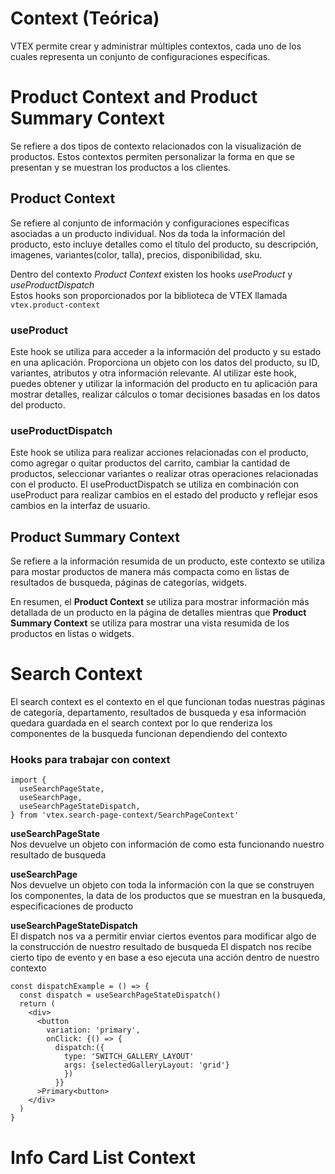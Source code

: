 # Context (Teórica)
VTEX permite crear y administrar múltiples contextos, cada uno de los cuales representa un conjunto de configuraciones específicas.   
# Product Context and Product Summary Context
Se refiere a dos tipos de contexto relacionados con la visualización de productos. Estos contextos permiten personalizar la forma en que se presentan y se muestran los productos a los clientes.  

## Product Context
Se refiere al conjunto de información y configuraciones específicas asociadas a un producto individual. Nos da toda la información del producto, esto incluye detalles como el título del producto, su descripción, imagenes, variantes(color, talla), precios, disponibilidad, sku.  

Dentro del contexto *Product Context* existen los hooks *useProduct* y *useProductDispatch*  
Estos hooks son proporcionados por la biblioteca de VTEX llamada `vtex.product-context`

### **useProduct**  
Este hook se utiliza para acceder a la información del producto y su estado en una aplicación. Proporciona un objeto con los datos del producto, su ID, variantes, atributos y otra información relevante. Al utilizar este hook, puedes obtener y utilizar la información del producto en tu aplicación para mostrar detalles, realizar cálculos o tomar decisiones basadas en los datos del producto.

### **useProductDispatch**
Este hook se utiliza para realizar acciones relacionadas con el producto, como agregar o quitar productos del carrito, cambiar la cantidad de productos, seleccionar variantes o realizar otras operaciones relacionadas con el producto. El useProductDispatch se utiliza en combinación con useProduct para realizar cambios en el estado del producto y reflejar esos cambios en la interfaz de usuario.  

## Product Summary Context
Se refiere a la información resumida de un producto, este contexto se utiliza para mostar productos de manera más compacta como en listas de resultados de busqueda, páginas de categorías, widgets.  

En resumen, el **Product Context** se utiliza para mostrar información más detallada de un producto en la página de detalles mientras que **Product Summary Context**  se utiliza para mostrar una vista resumida de los productos en listas o widgets.

# Search Context 
El search context es el contexto en el que funcionan todas nuestras páginas de categoría, departamento, resultados de busqueda y esa información quedara guardada en  el search context por lo que renderiza los componentes de la busqueda funcionan dependiendo del contexto 

### Hooks para trabajar con context
```
import {
  useSearchPageState,
  useSearchPage,
  useSearchPageStateDispatch,
} from 'vtex.search-page-context/SearchPageContext'

```
**useSearchPageState**  
Nos devuelve un objeto con información de como esta funcionando nuestro resultado de busqueda 

**useSearchPage**  
Nos devuelve un objeto con toda la información con la que se construyen los componentes, la data de los productos que se muestran en la busqueda, especificaciones de producto

**useSearchPageStateDispatch**  
El dispatch nos va a permitir enviar ciertos eventos para modificar algo de la construcción de nuestro resultado de busqueda
El dispatch nos recibe cierto tipo de evento y en base a eso ejecuta una acción dentro de nuestro contexto

```
const dispatchExample = () => {
  const dispatch = useSearchPageStateDispatch()
  return (
    <div>
      <button
        variation: 'primary',
        onClick: {() => {
          dispatch:({
            type: 'SWITCH_GALLERY_LAYOUT'
            args: {selectedGalleryLayout: 'grid'}
            })
          }} 
      >Primary<button>
    </div>
  )
}
```

# Info Card List Context


